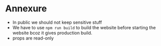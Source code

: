 # Annexure

* In public we should not keep sensitive stuff
* We have to use `npm run build` to build the website before starting the website bcoz it gives production build.
* props are read-only
